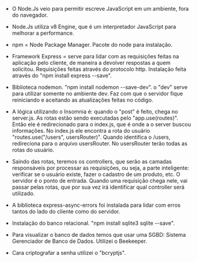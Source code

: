 - O Node.Js veio para permitir escreve JavaScript em um ambiente, fora do navegador.

- Node.Js utiliza v8 Engine, que é um interpretador JavaScript para melhorar a performance.

- npm = Node Package Manager. Pacote do node para instalação.

- Framework Express = serve para lidar com as requisições feitas na aplicação pelo cliente, de maneira a devolver respostas a quem solicitou. Requisições feitas através do protocolo http. Instalação feita através do "npm install express --save".

- Biblioteca nodemon. "npm install nodemon --save-dev". o "dev" serve para utilizar somente no ambiente dev. Faz com que o servidor fique reiniciando e aceitando as atualizações feitas no código.

- A lógica utilizando o Insomnia é: quando o "post" é feito, chega no server.js. As rotas estão sendo executadas pelo "app.use(routes)". Então ele é redirecionado para o index.js, que é onde a o server buscou informações. No index.js ele encontra a rota do usuário "routes.use("/users", usersRouter)". Quando identifica o /users, redireciona para o arquivo usersRouter. No usersRouter terão todas as rotas do usuário.

- Saindo das rotas, teremos os controllers, que serão as camadas responsáveis por processar as requisições, ou seja, a parte inteligente: verificar se o usuário existe, fazer o cadastro de um produto, etc.
  O servidor é o ponto de entrada. Quando uma requisição chega nele, vai passar pelas rotas, que por sua vez irá identificar qual controller será utilizado.

- A biblioteca express-async-errors foi instalada para lidar com erros tantos do lado do cliente como do servidor.

- Instalação do banco relacional. "npm install sqlite3 sqlite --save".

- Para visualizar o banco de dados temos que usar uma SGBD: Sistema Gerenciador de Banco de Dados. Utilizei o Beekeeper.

- Cara criptografar a senha utilizei o "bcryptjs".
